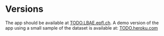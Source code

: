 
# Versions

The app should be available at [TODO.LBAE.epfl.ch](TODO.github.com). A demo version of the app using a small sample of the dataset is available at: [TODO.heroku.com](TODO.heroku.com)


